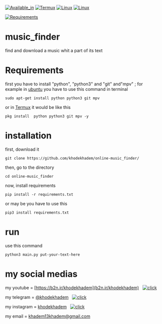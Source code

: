 
[![Available_in](https://img.shields.io/badge/-Available%20in-555)]()
[![Termux](https://img.shields.io/badge/-TERMUX-blue)](https://play.google.com/store/apps/details?id=com.termux&hl=en_US&gl=US)
[![Linux](https://img.shields.io/badge/-LINUX-blue)](https://ubuntu.com/)
[![Linux](https://img.shields.io/badge/-WINDOWS-blue)](https://www.microsoft.com/en-us/windows)



[![Requirements](https://img.shields.io/badge/Requirements-python3%20%2F%20git-blue)]()






# music_finder
find and download a music whit a part of its text

# Requirements

first you have to install "python", "python3" and "git" and"mpv" ; for example in [ubuntu](ubuntu.com) you have to use this command in terminal

    sudo apt-get install python python3 git mpv
or in [Termux](https://play.google.com/store/apps/details?id=com.termux&hl=en_US&gl=US) it would be like this
    
    pkg install  python python3 git mpv -y


# installation
first, download it

    git clone https://github.com/khodekhadem/online-music_finder/

then, go to the directory

    cd online-music_finder

now, install requirements

    pip install -r requirements.txt

or may be you have to use this

    pip3 install requirements.txt

# run

use this command

    python3 main.py put-your-text-here


# my social medias


my youtube = [https://b2n.ir/khodekhadem](b2n.ir/khodekhadem)  &nbsp;  [![click](https://img.shields.io/badge/-click%20!-420ACD)](https://b2n.ir/khodekhadem)

my telegram = [@khodekhadem](https://t.me/khodekhadem)  &nbsp;  [![click](https://img.shields.io/badge/-click%20!-420ACD)](https://t.me/khodekhadem)

my instagram = [khodekhadem](www.instagram.com/khodekhadem)  &nbsp;  [![click](https://img.shields.io/badge/-click%20!-420ACD)](https://www.instagram.com/khodekhadem)

my email = khadem13khadem@gmail.com

